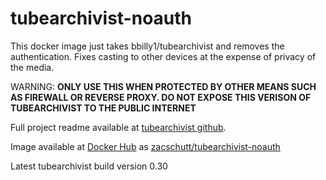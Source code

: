 # tubearchivist-noauth

This docker image just takes bbilly1/tubearchivist and removes the authentication. Fixes casting to other devices at the expense of privacy of the media.

WARNING: **ONLY USE THIS WHEN PROTECTED BY OTHER MEANS SUCH AS FIREWALL OR REVERSE PROXY. DO NOT EXPOSE THIS VERISON OF TUBEARCHIVIST TO THE PUBLIC INTERNET**

Full project readme available at [tubearchivist github](https://github.com/tubearchivist/tubearchivist).

Image available at [Docker Hub](https://hub.docker.com) as [zacschutt/tubearchivist-noauth](https://hub.docker.com/r/zacschutt/tubearchivist-noauth)

Latest tubearchivist build version 0.30 
